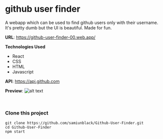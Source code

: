 # github user finder

A webapp which can be used to find github users only with their username. It's pretty dumb but the UI is beautiful. Made for fun.

**URL**: https://github-user-finder-00.web.app/

**Technologies Used**
- React
- CSS
- HTML
- Javascript


**API**: https://api.github.com


**Preview**:
![alt text](https://lh3.googleusercontent.com/vfp4QdOAcT69a_d3FiMqUZa8S-VXRcGyXXnCI3MgkyH9spwhZss97nctEQh9n59vo164BFr0LkDjcOwKq8I8ESD9LH9QwOtwF1_GjkmzcLDflKAdyagWWdjP-y-Hoyrha-TIRINW-Vp8R_cP2nddpOe91RifRWzPQPfXUEZk671xxsq_1o9Lp9LwnLN3WNfBeC2b772Abln-Yb-IGnfEZkphL7IBd5QKq8K8fZEkHJxi2IcT7gRuqOzRPqag9say4Io3vXysQ4Fi_nxSEGHzMFmPCYxrN_L6YQc3EUEiRXB5ruVXNr3aB_nlDMcvP4ezaxqC6H1oEpkO6c73625yzsy3kfzcNDuiKXEAOQSRDuVAWSowfvXx185bFVncK5YjH3AGzJaHTAU8WEveAOpM5vhelO1izW0ok0siOuQBUGy--ZcvL-vzUYkOK5KcoPD8vebPZ0SUusxON8rdMQhUV6g3-J35osf0GylvJpuk2uR1_VULP9FZSU8--HTiE9P-BgZhDDYtSs4TLM-hRjQx0SOMDY1jG7kJx_KZgn-wkJW9VlhRUKuCK4wc1dML8Z6jLasynFMCbNeQsAuZzpwdH0DxMttTqFXeQ_P_LQfJwZfB9rtoV9fKTUDsEeowT2VmqC426ddWqo66gsLfamasmIdwtXl4itQrzKZDcoLne3iao6Rxr_vBEn17Q3LBujotYSiHND6AsYBxFR2odNShnOyhkAwhoSyUlj--a4pTPcqnAXLpbho6dsn1A2aq1ryaGoL0VkwuwpxIdN_zJk96eSz60dtjrIppD2oGxhEtUaiGoZbSv49_nOT53JkzcfDX2-hAgs5s9yK8mdfrHUkTQagxh0cmwAGrBz2bN0RTYiCLp7AbSD4UhtGKt1Vaf8-ezyozx9OHx1YTER3PP-029326ajzDtMGW88EUa-8MdJ3T5BEX95w4z5FZNRKEU7Qf1RM3LKS2jKMcK3qGBzypcX88YrLjH0pjzlxupq_-38zzqV3Qtzj2EQ=w1235-h918-no?authuser=0)

<br/>

### **Clone this project**
 ```
 git clone https://github.com/samiunblack/Github-User-Finder.git
 cd Github-User-Finder
 npm start
 ```